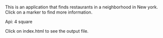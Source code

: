 This is an application that finds restaurants in a neighborhood in New york. Click on a marker to find more information.

Api:
4 square

Click on index.html to see the output file.